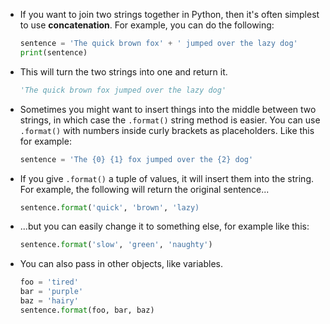 - If you want to join two strings together in Python, then it's often simplest to use **concatenation**. For example, you can do the following:

    ```python
    sentence = 'The quick brown fox' + ' jumped over the lazy dog'
    print(sentence)
    ```

- This will turn the two strings into one and return it.

    ```python
    'The quick brown fox jumped over the lazy dog'
    ```

- Sometimes you might want to insert things into the middle between two strings, in which case the `.format()` string method is easier. You can use `.format()` with numbers inside curly brackets as placeholders. Like this for example:

    ```python
    sentence = 'The {0} {1} fox jumped over the {2} dog'
    ```

- If you give `.format()` a tuple of values, it will insert them into the string. For example, the following will return the original sentence...

    ```python
    sentence.format('quick', 'brown', 'lazy)
    ```

- ...but you can easily change it to something else, for example like this:

    ```python
    sentence.format('slow', 'green', 'naughty')
    ```

- You can also pass in other objects, like variables.

    ```python
    foo = 'tired'
    bar = 'purple'
    baz = 'hairy'
    sentence.format(foo, bar, baz)
    ```
